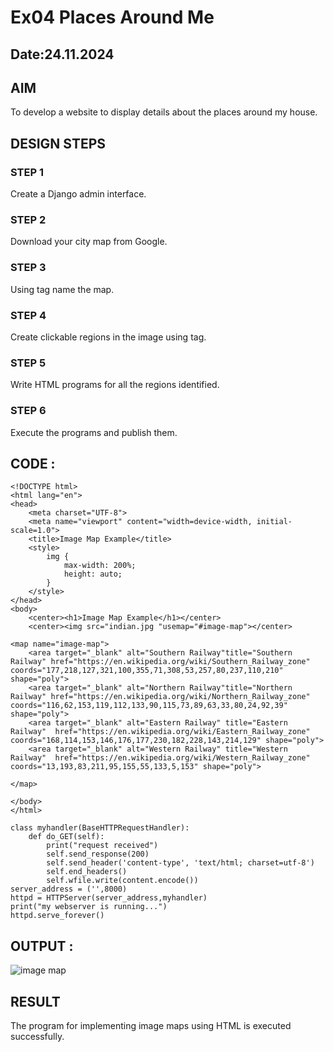 # Ex04 Places Around Me
## Date:24.11.2024
## AIM
To develop a website to display details about the places around my house.

## DESIGN STEPS
### STEP 1
Create a Django admin interface.

### STEP 2
Download your city map from Google.

### STEP 3
Using tag name the map.

### STEP 4
Create clickable regions in the image using tag.

### STEP 5
Write HTML programs for all the regions identified.

### STEP 6
Execute the programs and publish them.

## CODE :
```
<!DOCTYPE html>
<html lang="en">
<head>
    <meta charset="UTF-8">
    <meta name="viewport" content="width=device-width, initial-scale=1.0">
    <title>Image Map Example</title>
    <style>
        img {
            max-width: 200%;
            height: auto;
        }
    </style>
</head>
<body>
    <center><h1>Image Map Example</h1></center>
    <center><img src="indian.jpg "usemap="#image-map"></center>

<map name="image-map">
    <area target="_blank" alt="Southern Railway"title="Southern Railway" href="https://en.wikipedia.org/wiki/Southern_Railway_zone" coords="177,218,127,321,100,355,71,308,53,257,80,237,110,210" shape="poly">
    <area target="_blank" alt="Northern Railway"title="Northern Railway" href="https://en.wikipedia.org/wiki/Northern_Railway_zone" coords="116,62,153,119,112,133,90,115,73,89,63,33,80,24,92,39" shape="poly">
    <area target="_blank" alt="Eastern Railway" title="Eastern Railway"  href="https://en.wikipedia.org/wiki/Eastern_Railway_zone"  coords="168,114,153,146,176,177,230,182,228,143,214,129" shape="poly">
    <area target="_blank" alt="Western Railway" title="Western Railway"  href="https://en.wikipedia.org/wiki/Western_Railway_zone"  coords="13,193,83,211,95,155,55,133,5,153" shape="poly">

</map>
    
</body>
</html>
```
```
class myhandler(BaseHTTPRequestHandler):
    def do_GET(self):
        print("request received")
        self.send_response(200)
        self.send_header('content-type', 'text/html; charset=utf-8')
        self.end_headers()
        self.wfile.write(content.encode())
server_address = ('',8000)
httpd = HTTPServer(server_address,myhandler)
print("my webserver is running...")
httpd.serve_forever()
```
## OUTPUT :
![image map](https://github.com/user-attachments/assets/e3689baa-78fc-45af-9f17-7bf9d1065bf5)

## RESULT
The program for implementing image maps using HTML is executed successfully.
